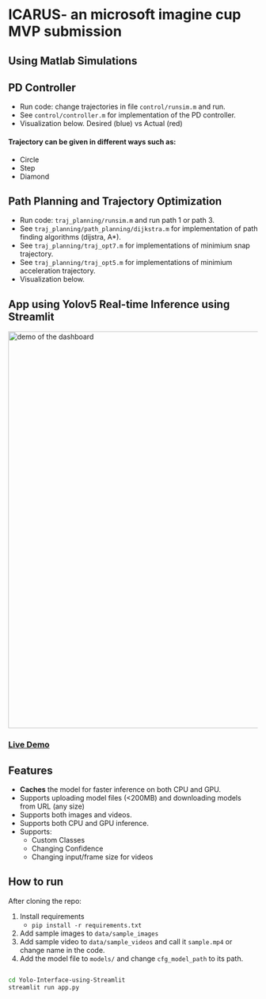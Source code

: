 # ICARUS- an microsoft imagine cup MVP submission

## Using Matlab Simulations




## PD Controller

- Run code: change trajectories in file `control/runsim.m` and run.
- See `control/controller.m` for implementation of the PD controller.
- Visualization below. Desired (blue) vs Actual (red)

#### Trajectory can be given in different ways such as:
- Circle
- Step
-  Diamond

## Path Planning and Trajectory Optimization

- Run code: `traj_planning/runsim.m` and run path 1 or path 3.
- See `traj_planning/path_planning/dijkstra.m` for implementation of path finding algorithms (dijstra, A*).
- See `traj_planning/traj_opt7.m` for implementations of minimium snap trajectory.
- See `traj_planning/traj_opt5.m` for implementations of minimium acceleration trajectory.
- Visualization below.





## App using Yolov5 Real-time Inference using Streamlit

<img src="output.gif" alt="demo of the dashboard" width="800"/>

### [Live Demo](https://moaaztaha-yolo-interface-using-streamlit-app-ioset2.streamlit.app/)


## Features
- **Caches** the model for faster inference on both CPU and GPU.
- Supports uploading model files (<200MB) and downloading models from URL (any size)
- Supports both images and videos.
- Supports both CPU and GPU inference.
- Supports:
  - Custom Classes
  - Changing Confidence
  - Changing input/frame size for videos


## How to run
After cloning the repo:
1. Install requirements
   - `pip install -r requirements.txt`
2. Add sample images to `data/sample_images`
3. Add sample video to `data/sample_videos` and call it `sample.mp4` or change name in the code.
4. Add the model file to `models/` and change `cfg_model_path` to its path.
```bash

cd Yolo-Interface-using-Streamlit
streamlit run app.py
```


